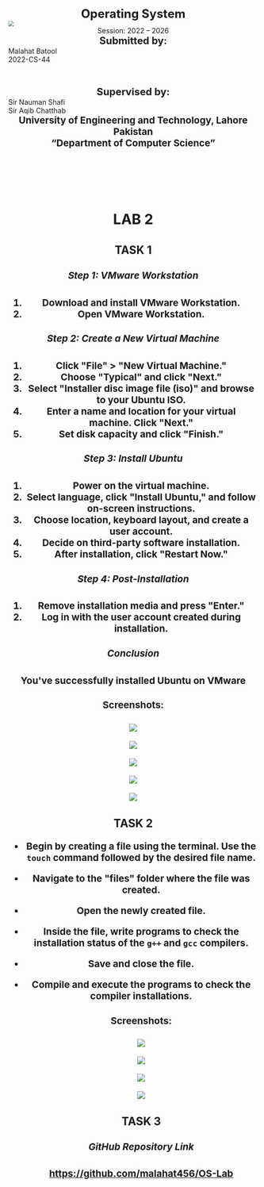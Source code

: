 

<center><b style="font-size:24px;">Operating System</b></center>



<img src="download 22222.png" style="zoom:70%;" />

<center> Session: 2022 – 2026  </center>									



<center><b style="font-size:20px;">Submitted by: </b></center  

<center>  Malahat Batool <br>  2022-CS-44  </center>

​								        

<center><b style="font-size:20px;"> Supervised by:  </b></center  
<center>     Sir Nauman Shafi<br>
    Sir Aqib  Chatthab  </center>								    	    



<center><b style="font-size:19px;"> University of Engineering and Technology, 
 Lahore Pakistan 	

<center> 							 “Department of Computer Science”

​				

​	

##                                                  LAB 2

###                                                          TASK 1

##### Step 1: VMware Workstation

1. Download and install VMware Workstation.
2. Open VMware Workstation.

##### Step 2: Create a New Virtual Machine

1. Click "File" > "New Virtual Machine."
2. Choose "Typical" and click "Next."
3. Select "Installer disc image file (iso)" and browse to your Ubuntu ISO.
4. Enter a name and location for your virtual machine. Click "Next."
5. Set disk capacity and click "Finish."

##### Step 3: Install Ubuntu

1. Power on the virtual machine.
2. Select language, click "Install Ubuntu," and follow on-screen instructions.
3. Choose location, keyboard layout, and create a user account.
4. Decide on third-party software installation.
5. After installation, click "Restart Now."

##### Step 4: Post-Installation

1. Remove installation media and press "Enter."
2. Log in with the user account created during installation.

##### Conclusion

   You've successfully installed Ubuntu on VMware

#### Screenshots:

![](2.png)

![](6.PNG)

![](3.PNG)

![](4.PNG)

![](5.PNG)

###                                                       

###                                                          TASK 2 

- Begin by creating a file using the terminal. Use the `touch` command followed by the desired file name.

- Navigate to the "files" folder where the file was created.

- Open the newly created file.

- Inside the file, write programs to check the installation status of the `g++` and `gcc` compilers.

- Save and close the file.

- Compile and execute the programs to check the compiler installations.

  #### Screenshots:

  ![](7.PNG)

  ![](8.PNG)

  ![](9.PNG)

  ![](10.PNG)

  

  ###                                                      TASK 3

  ##### GitHub Repository Link

  https://github.com/malahat456/OS-Lab

  

  